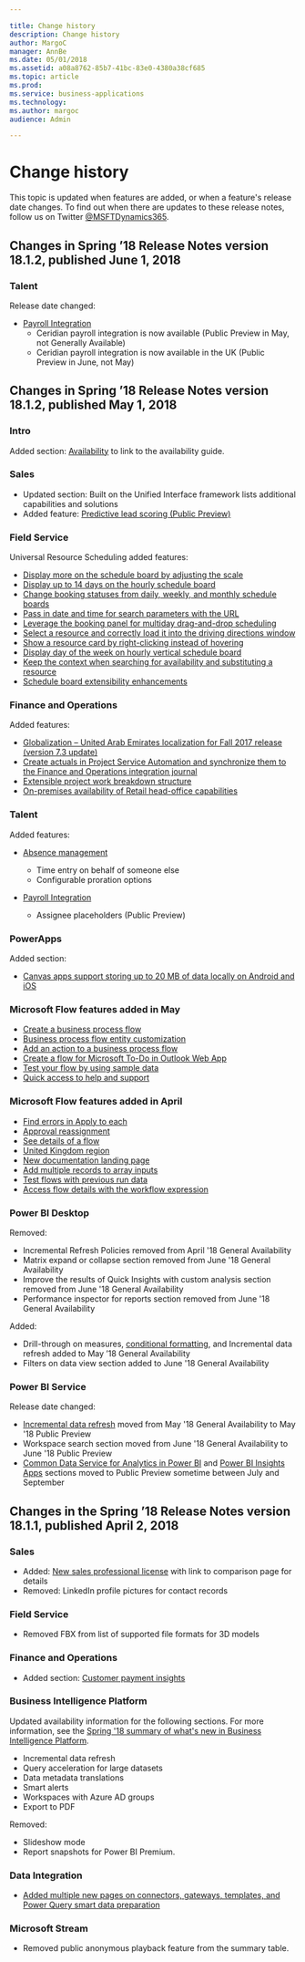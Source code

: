 ```yaml
---

title: Change history
description: Change history
author: MargoC
manager: AnnBe
ms.date: 05/01/2018
ms.assetid: a08a8762-85b7-41bc-83e0-4380a38cf685
ms.topic: article
ms.prod: 
ms.service: business-applications
ms.technology: 
ms.author: margoc
audience: Admin

---
```

#  Change history

This topic is updated when features are added, or when a feature's release date changes. To find out when there are updates to these release notes, follow us on Twitter [@MSFTDynamics365](https://twitter.com/MSFTDynamics365).

## Changes in Spring ’18 Release Notes version 18.1.2, published June 1, 2018

### Talent

Release date changed: 
- [Payroll Integration](dynamics365-talent/payroll-integration-payroll-data-package.md)
	- Ceridian payroll integration is now available (Public Preview in May, not Generally Available)
	- Ceridian payroll integration is now available in the UK (Public Preview in June, not May)

## Changes in Spring ’18 Release Notes version 18.1.2, published May 1, 2018

### Intro                          
 
Added section: [Availability](availability.md) to link to the availability guide. 

### Sales
- Updated section: Built on the Unified Interface framework lists additional capabilities and solutions 
- Added feature: [Predictive lead scoring (Public Preview)](dynamics365-sales/overview.md) 

### Field Service
Universal Resource Scheduling added features: 
- [Display more on the schedule board by adjusting the scale](dynamics365-field-service/overview.md)                                  
- [Display up to 14 days on the hourly schedule board](dynamics365-field-service/overview.md)
- [Change booking statuses from daily, weekly, and monthly schedule boards](dynamics365-field-service/overview.md)
- [Pass in date and time for search parameters with the URL](dynamics365-field-service/overview.md)
- [Leverage the booking panel for multiday drag-and-drop scheduling](dynamics365-field-service/overview.md)
- [Select a resource and correctly load it into the driving directions window](dynamics365-field-service/overview.md)
- [Show a resource card by right-clicking instead of hovering](dynamics365-field-service/overview.md)
- [Display day of the week on hourly vertical schedule board](dynamics365-field-service/overview.md)
- [Keep the context when searching for availability and substituting a resource](dynamics365-field-service/overview.md)
- [Schedule board extensibility enhancements](dynamics365-field-service/overview.md)

### Finance and Operations

Added features:
- [Globalization – United Arab Emirates localization for Fall 2017 release (version 7.3 update)](dynamics365-finance-operations/globalization-united-arab-emirates-localization-fall-2017-release-version-7-3-update.md)
- [Create actuals in Project Service Automation and synchronize them to the Finance and Operations integration journal](dynamics365-finance-operations/integration-dynamics365-project-service-automation.md)
- [Extensible project work breakdown structure](dynamics365-finance-operations/extensible-project-work-breakdown-structure.md)
- [On-premises availability of Retail head-office capabilities](dynamics365-finance-operations/on-premises-deployment-updates.md)

### Talent

Added features: 
- [Absence management](dynamics365-talent/absence-management.md)
	- Time entry on behalf of someone else
	- Configurable proration options
	
- [Payroll Integration](dynamics365-talent/payroll-integration-payroll-data-package.md)
	- Assignee placeholders (Public Preview)

### PowerApps

Added section:
- [Canvas apps support storing up to 20 MB of data locally on Android and iOS](powerapps/overview.md)

### Microsoft Flow features added in May
- [Create a business process flow](microsoft-flow/overview.md)
- [Business process flow entity customization](microsoft-flow/overview.md)
- [Add an action to a business process flow](microsoft-flow/overview.md)
- [Create a flow for Microsoft To-Do in Outlook Web App](microsoft-flow/overview.md)
- [Test your flow by using sample data](microsoft-flow/overview.md)
- [Quick access to help and support](microsoft-flow/overview.md)

### Microsoft Flow features added in April
- [Find errors in Apply to each](microsoft-flow/overview.md)
- [Approval reassignment](microsoft-flow/overview.md)
- [See details of a flow](microsoft-flow/overview.md)
- [United Kingdom region](microsoft-flow/overview.md)
- [New documentation landing page](microsoft-flow/overview.md)
- [Add multiple records to array inputs](microsoft-flow/overview.md)
- [Test flows with previous run data](microsoft-flow/overview.md)
- [Access flow details with the workflow expression](microsoft-flow/overview.md)

### Power BI Desktop
Removed: 
-   Incremental Refresh Policies removed from April '18 General Availability							
-   Matrix expand or collapse section removed from June '18 General Availability
-   Improve the results of Quick Insights with custom analysis section removed from June '18 General Availability
-   Performance inspector for reports section removed from June '18 General Availability		

Added: 
-   Drill-through on measures, [conditional formatting](power-bi/overview.md), and Incremental data refresh added to May ’18 General Availability
-   Filters on data view section added to June '18 General Availability				

### Power BI Service				

Release date changed: 
-   [Incremental data refresh](power-bi/overview.md) moved from May '18 General Availability to May '18 Public Preview
-   Workspace search section moved from June '18 General Availability to June '18 Public Preview
-   [Common Data Service for Analytics in Power BI](common-data-service-analytics/index.md) and [Power BI Insights Apps](power-bi/insights-apps/insights-apps.md) sections moved to Public Preview sometime between July and September				
				
## Changes in the Spring ’18 Release Notes version 18.1.1, published April 2, 2018				
				
### Sales
- Added: [New sales professional license](dynamics365-sales/overview.md) with link to comparison page for details
- Removed: LinkedIn profile pictures for contact records

### Field Service
- Removed FBX from list of supported file formats for 3D models

### Finance and Operations
- Added section: [Customer payment insights](dynamics365-finance-operations/index.md)                                                    
### Business Intelligence Platform
Updated availability information for the following sections. For more information, see the [Spring '18 summary of what's new in Business Intelligence Platform](release-overview.md). 

- Incremental data refresh
- Query acceleration for large datasets
- Data metadata translations
- Smart alerts
- Workspaces with Azure AD groups
- Export to PDF  

Removed: 
- Slideshow mode
- Report snapshots for Power BI Premium. 

### Data Integration
- [Added multiple new pages on connectors, gateways, templates, and Power Query smart data preparation](data-integration/overview.md)

### Microsoft Stream
- Removed public anonymous playback feature from the summary table.
